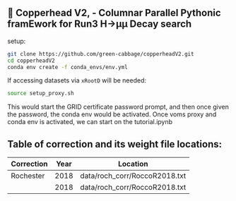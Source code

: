 ## 🐍 Copperhead V2, - Columnar Parallel Pythonic framEwork for Run3 H&rarr;µµ Decay search

setup:
```bash
git clone https://github.com/green-cabbage/copperheadV2.git
cd copperheadV2
conda env create -f conda_envs/env.yml 
```
If accessing datasets via `xRootD` will be needed:
```bash
source setup_proxy.sh
```

This would start the GRID certificate password prompt, and then once given the password, the conda env would be activated. Once voms proxy and conda env is activated, we can start on the tutorial.ipynb

## Table of correction and its weight file locations:

| Correction | Year | Location |
| ------------- | ------------- | ------------- |
| Rochester | 2018 | data/roch_corr/RoccoR2018.txt  |
|   | 2018 | data/roch_corr/RoccoR2018.txt  |
